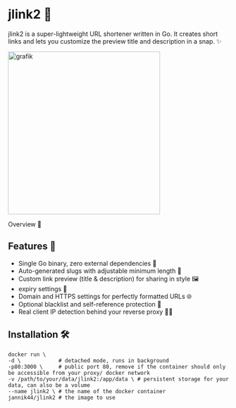 # jlink2 🚀
jlink2 is a super-lightweight URL shortener written in Go. It creates short links and lets you customize the preview title and description in a snap. ✨

<img width="345" height="370" alt="grafik" src="https://github.com/user-attachments/assets/72b1e2d1-16fd-4ff0-ae61-6edfc6e88b02" />

Overview 🌟


## Features 🎉
- Single Go binary, zero external dependencies 💪
- Auto-generated slugs with adjustable minimum length 🔢
- Custom link preview (title & description) for sharing in style 🖼️
- expiry settings 📅
- Domain and HTTPS settings for perfectly formatted URLs 🌐
- Optional blacklist and self-reference protection 🚫
- Real client IP detection behind your reverse proxy 🕵️‍♂️

## Installation 🛠️

```
docker run \
-d \            # detached mode, runs in background
-p80:3000 \     # public port 80, remove if the container should only be accessible from your proxy/ docker network
-v /path/to/your/data/jlink2:/app/data \ # persistent storage for your data, can also be a volume
--name jlink2 \ # the name of the docker container
jannik44/jlink2 # the image to use
```
